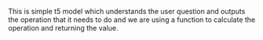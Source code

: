 This is simple t5 model which understands the user question and outputs the operation that it needs to do and we are using a function to calculate the operation and returning the value.
